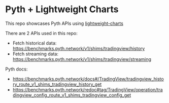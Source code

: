# Pyth + Lightweight Charts

This repo showcases Pyth APIs using [lightweight-charts](lightweight-charts)

There are 2 APIs used in this repo:

-   Fetch historical data: https://benchmarks.pyth.network/v1/shims/tradingview/history
-   Fetch streaming data: https://benchmarks.pyth.network/v1/shims/tradingview/streaming

Pyth docs:

-   https://benchmarks.pyth.network/docs#/TradingView/tradingview_history_route_v1_shims_tradingview_history_get
-   https://benchmarks.pyth.network/redoc#tag/TradingView/operation/tradingview_config_route_v1_shims_tradingview_config_get
